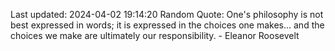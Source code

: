 Last updated: 2024-04-02 19:14:20
Random Quote: One's philosophy is not best expressed in words; it is expressed in the choices one makes... and the choices we make are ultimately our responsibility. - Eleanor Roosevelt